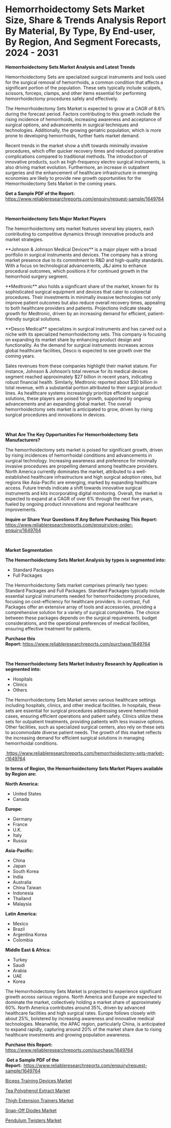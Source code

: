 <p><h1>Hemorrhoidectomy Sets Market Size, Share & Trends Analysis Report By Material, By Type, By End-user, By Region, And Segment Forecasts, 2024 - 2031</h1></p><p><strong>Hemorrhoidectomy Sets Market Analysis and Latest Trends</strong></p>
<p><p>Hemorrhoidectomy Sets are specialized surgical instruments and tools used for the surgical removal of hemorrhoids, a common condition that affects a significant portion of the population. These sets typically include scalpels, scissors, forceps, clamps, and other items essential for performing hemorrhoidectomy procedures safely and effectively.</p><p>The Hemorrhoidectomy Sets Market is expected to grow at a CAGR of 8.6% during the forecast period. Factors contributing to this growth include the rising incidence of hemorrhoids, increasing awareness and acceptance of surgical options, and advancements in surgical techniques and technologies. Additionally, the growing geriatric population, which is more prone to developing hemorrhoids, further fuels market demand.</p><p>Recent trends in the market show a shift towards minimally invasive procedures, which offer quicker recovery times and reduced postoperative complications compared to traditional methods. The introduction of innovative products, such as high-frequency electro surgical instruments, is also driving market evolution. Furthermore, an increase in outpatient surgeries and the enhancement of healthcare infrastructure in emerging economies are likely to provide new growth opportunities for the Hemorrhoidectomy Sets Market in the coming years.</p></p>
<p><strong>Get a Sample PDF of the Report:&nbsp;</strong> <a href="https://www.reliableresearchreports.com/enquiry/request-sample/1649764?utm_campaign=83&utm_medium=2&utm_source=Github&utm_content=ia&utm_term=29122024&utm_id=hemorrhoidectomy-sets">https://www.reliableresearchreports.com/enquiry/request-sample/1649764</a></p>
<p>&nbsp;</p>
<p><strong>Hemorrhoidectomy Sets Major Market Players</strong></p>
<p><p>The hemorrhoidectomy sets market features several key players, each contributing to competitive dynamics through innovative products and market strategies. </p><p>**Johnson & Johnson Medical Devices** is a major player with a broad portfolio in surgical instruments and devices. The company has a strong market presence due to its commitment to R&D and high-quality standards. With a focus on technological advancements, J&J aims to enhance procedural outcomes, which positions it for continued growth in the hemorrhoid surgery segment.</p><p>**Medtronic** also holds a significant share of the market, known for its sophisticated surgical equipment and devices that cater to colorectal procedures. Their investments in minimally invasive technologies not only improve patient outcomes but also reduce overall recovery times, appealing to both healthcare providers and patients. Projections indicate steady growth for Medtronic, driven by an increasing demand for efficient, patient-friendly surgical solutions.</p><p>**Desco Medical** specializes in surgical instruments and has carved out a niche with its specialized hemorrhoidectomy sets. This company is focusing on expanding its market share by enhancing product design and functionality. As the demand for surgical instruments increases across global healthcare facilities, Desco is expected to see growth over the coming years.</p><p>Sales revenues from these companies highlight their market stature. For instance, Johnson & Johnson’s total revenue for its medical devices segment reached approximately $27 billion in recent years, indicating robust financial health. Similarly, Medtronic reported about $30 billion in total revenue, with a substantial portion attributed to their surgical product lines. As healthcare systems increasingly prioritize efficient surgical solutions, these players are poised for growth, supported by ongoing advancements and an expanding global market. The overall hemorrhoidectomy sets market is anticipated to grow, driven by rising surgical procedures and innovations in devices.</p></p>
<p>&nbsp;</p>
<p><strong>What Are The Key Opportunities For Hemorrhoidectomy Sets Manufacturers?</strong></p>
<p><p>The hemorrhoidectomy sets market is poised for significant growth, driven by rising incidences of hemorrhoidal conditions and advancements in surgical technology. Increasing awareness and preference for minimally invasive procedures are propelling demand among healthcare providers. North America currently dominates the market, attributed to a well-established healthcare infrastructure and high surgical adoption rates, but regions like Asia-Pacific are emerging, marked by expanding healthcare access. Future trends indicate a shift towards innovative surgical instruments and kits incorporating digital monitoring. Overall, the market is expected to expand at a CAGR of over 6% through the next five years, fueled by ongoing product innovations and regional healthcare improvements.</p></p>
<p><strong>Inquire or Share Your Questions If Any Before Purchasing This Report:</strong> <a href="https://www.reliableresearchreports.com/enquiry/pre-order-enquiry/1649764?utm_campaign=83&utm_medium=2&utm_source=Github&utm_content=ia&utm_term=29122024&utm_id=hemorrhoidectomy-sets">https://www.reliableresearchreports.com/enquiry/pre-order-enquiry/1649764</a></p>
<p>&nbsp;</p>
<p><strong>Market Segmentation</strong></p>
<p><strong>The Hemorrhoidectomy Sets Market Analysis by types is segmented into:</strong></p>
<p><ul><li>Standard Packages</li><li>Full Packages</li></ul></p>
<p><p>The Hemorrhoidectomy Sets market comprises primarily two types: Standard Packages and Full Packages. Standard Packages typically include essential surgical instruments needed for hemorrhoidectomy procedures, focusing on cost-efficiency for healthcare providers. In contrast, Full Packages offer an extensive array of tools and accessories, providing a comprehensive solution for a variety of surgical complexities. The choice between these packages depends on the surgical requirements, budget considerations, and the operational preferences of medical facilities, ensuring effective treatment for patients.</p></p>
<p><strong>Purchase this Report:&nbsp;</strong><a href="https://www.reliableresearchreports.com/purchase/1649764?utm_campaign=83&utm_medium=2&utm_source=Github&utm_content=ia&utm_term=29122024&utm_id=hemorrhoidectomy-sets">https://www.reliableresearchreports.com/purchase/1649764</a></p>
<p>&nbsp;</p>
<p><strong>The Hemorrhoidectomy Sets Market Industry Research by Application is segmented into:</strong></p>
<p><ul><li>Hospitals</li><li>Clinics</li><li>Others</li></ul></p>
<p><p>The Hemorrhoidectomy Sets Market serves various healthcare settings including hospitals, clinics, and other medical facilities. In hospitals, these sets are essential for surgical procedures addressing severe hemorrhoid cases, ensuring efficient operations and patient safety. Clinics utilize these sets for outpatient treatments, providing patients with less invasive options. Other facilities, such as specialized surgical centers, also rely on these sets to accommodate diverse patient needs. The growth of this market reflects the increasing demand for efficient surgical solutions in managing hemorrhoidal conditions.</p></p>
<p><a href="https://www.reliableresearchreports.com/hemorrhoidectomy-sets-market-r1649764?utm_campaign=83&utm_medium=2&utm_source=Github&utm_content=ia&utm_term=29122024&utm_id=hemorrhoidectomy-sets">&nbsp;https://www.reliableresearchreports.com/hemorrhoidectomy-sets-market-r1649764</a></p>
<p><strong>In terms of Region, the Hemorrhoidectomy Sets Market Players available by Region are:</strong></p>
<p>
    <p> <strong> North America: </strong>
        <ul>
            <li>United States</li>
            <li>Canada</li>
        </ul>
        </p> 
    <p> <strong> Europe: </strong>
        <ul>
            <li>Germany</li>
            <li>France</li>
            <li>U.K.</li>
            <li>Italy</li>
            <li>Russia</li>
        </ul>
        </p> 
    <p> <strong> Asia-Pacific: </strong>
        <ul>
            <li>China</li>
            <li>Japan</li>
            <li>South Korea</li>
            <li>India</li>
            <li>Australia</li>
            <li>China Taiwan</li>
            <li>Indonesia</li>
            <li>Thailand</li>
            <li>Malaysia</li>
        </ul>
        </p> 
    <p> <strong> Latin America: </strong>
        <ul>
            <li>Mexico</li>
            <li>Brazil</li>
            <li>Argentina Korea</li>
            <li>Colombia</li>
        </ul>
        </p> 
    <p> <strong> Middle East & Africa: </strong>
        <ul>
            <li>Turkey</li>
            <li>Saudi</li>
            <li>Arabia</li>
            <li>UAE</li>
            <li>Korea</li>
        </ul>
    </p>
    </p>
<p><p>The Hemorrhoidectomy Sets Market is projected to experience significant growth across various regions. North America and Europe are expected to dominate the market, collectively holding a market share of approximately 60%. North America contributes around 35%, driven by advanced healthcare facilities and high surgical rates. Europe follows closely with about 25%, bolstered by increasing awareness and innovative medical technologies. Meanwhile, the APAC region, particularly China, is anticipated to expand rapidly, capturing around 20% of the market share due to rising healthcare investments and growing population awareness.</p></p>
<p><strong>Purchase this Report: </strong><a href="https://www.reliableresearchreports.com/purchase/1649764?utm_campaign=83&utm_medium=2&utm_source=Github&utm_content=ia&utm_term=29122024&utm_id=hemorrhoidectomy-sets">https://www.reliableresearchreports.com/purchase/1649764</a></p>
<p>&nbsp;<strong>Get a Sample PDF of the Report:&nbsp;&nbsp;</strong><a href="https://www.reliableresearchreports.com/enquiry/request-sample/1649764?utm_campaign=83&utm_medium=2&utm_source=Github&utm_content=ia&utm_term=29122024&utm_id=hemorrhoidectomy-sets">https://www.reliableresearchreports.com/enquiry/request-sample/1649764</a></p>
<p><strong></strong></p>
<p><p><a href="https://github.com/jaquelynhasenaue8/Market-Research-Report-List-1/blob/main/biceps-training-devices-market.md?utm_campaign=83&utm_medium=2&utm_source=Github&utm_content=ia&utm_term=29122024&utm_id=hemorrhoidectomy-sets">Biceps Training Devices Market</a></p><p><a href="https://github.com/AlisaRowe24/Market-Research-Report-List-1/blob/main/tea-polyphenol-extract-market.md?utm_campaign=83&utm_medium=2&utm_source=Github&utm_content=ia&utm_term=29122024&utm_id=hemorrhoidectomy-sets">Tea Polyphenol Extract Market</a></p><p><a href="https://github.com/zuccoshenna242/Market-Research-Report-List-1/blob/main/thigh-extension-trainers-market.md?utm_campaign=83&utm_medium=2&utm_source=Github&utm_content=ia&utm_term=29122024&utm_id=hemorrhoidectomy-sets">Thigh Extension Trainers Market</a></p><p><a href="https://github.com/HobertDavis43/Market-Research-Report-List-1/blob/main/snap-off-diodes-market.md?utm_campaign=83&utm_medium=2&utm_source=Github&utm_content=ia&utm_term=29122024&utm_id=hemorrhoidectomy-sets">Snap-Off Diodes Market</a></p><p><a href="https://github.com/arvelm4nthig/Market-Research-Report-List-1/blob/main/pendulum-twisters-market.md?utm_campaign=83&utm_medium=2&utm_source=Github&utm_content=ia&utm_term=29122024&utm_id=hemorrhoidectomy-sets">Pendulum Twisters Market</a></p></p>